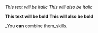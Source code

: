 *This text will be italic*
_This will also be italic_

**This text will be bold**
__This will also be bold__

_You **can** combine them_skills. 
